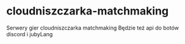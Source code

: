 # cloudniszczarka-matchmaking
Serwery gier cloudniszczarka matchmaking
Będzie też api do botów discord i jubyLang
